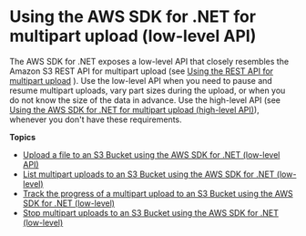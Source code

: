 # Using the AWS SDK for \.NET for multipart upload \(low\-level API\)<a name="usingLLmpuDotNet"></a>

The AWS SDK for \.NET exposes a low\-level API that closely resembles the Amazon S3 REST API for multipart upload \(see [Using the REST API for multipart upload](UsingRESTAPImpUpload.md) \)\. Use the low\-level API when you need to pause and resume multipart uploads, vary part sizes during the upload, or when you do not know the size of the data in advance\. Use the high\-level API \(see [Using the AWS SDK for \.NET for multipart upload \(high\-level API\)](usingHLmpuDotNet.md)\), whenever you don't have these requirements\.

**Topics**
+ [Upload a file to an S3 Bucket using the AWS SDK for \.NET \(low\-level API\)](LLuploadFileDotNet.md)
+ [List multipart uploads to an S3 Bucket using the AWS SDK for \.NET \(low\-level\)](LLlistMPuploadsDotNet.md)
+ [Track the progress of a multipart upload to an S3 Bucket using the AWS SDK for \.NET \(low\-level\)](LLTrackProgressMPUNet.md)
+ [Stop multipart uploads to an S3 Bucket using the AWS SDK for \.NET \(low\-level\)](LLAbortMPUnet.md)